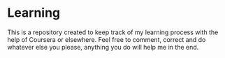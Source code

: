 # Learning
This is a repository created to keep track of my learning process with the help of Coursera or elsewhere.
Feel free to comment, correct and do whatever else you please, anything you do will help me in the end.
